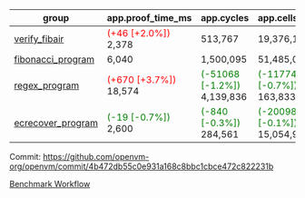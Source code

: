 | group | app.proof_time_ms | app.cycles | app.cells_used | leaf.proof_time_ms | leaf.cycles | leaf.cells_used |
| -- | -- | -- | -- | -- | -- | -- |
| [verify_fibair](https://github.com/openvm-org/openvm/blob/benchmark-results/benchmarks-pr/1282/verify_fibair-4b472db55c0e931a168c8bbc1cbce472c822231b.md) |<span style='color: red'>(+46 [+2.0%])</span> 2,378 |  513,767 |  19,376,191 |- | - | - |
| [fibonacci_program](https://github.com/openvm-org/openvm/blob/benchmark-results/benchmarks-pr/1282/fibonacci-4b472db55c0e931a168c8bbc1cbce472c822231b.md) | 6,040 |  1,500,095 |  51,485,080 |- | - | - |
| [regex_program](https://github.com/openvm-org/openvm/blob/benchmark-results/benchmarks-pr/1282/regex-4b472db55c0e931a168c8bbc1cbce472c822231b.md) |<span style='color: red'>(+670 [+3.7%])</span> 18,574 | <span style='color: green'>(-51068 [-1.2%])</span> 4,139,836 | <span style='color: green'>(-1177482 [-0.7%])</span> 163,833,427 |- | - | - |
| [ecrecover_program](https://github.com/openvm-org/openvm/blob/benchmark-results/benchmarks-pr/1282/ecrecover-4b472db55c0e931a168c8bbc1cbce472c822231b.md) |<span style='color: green'>(-19 [-0.7%])</span> 2,600 | <span style='color: green'>(-840 [-0.3%])</span> 284,561 | <span style='color: green'>(-20098 [-0.1%])</span> 15,054,935 |- | - | - |


Commit: https://github.com/openvm-org/openvm/commit/4b472db55c0e931a168c8bbc1cbce472c822231b

[Benchmark Workflow](https://github.com/openvm-org/openvm/actions/runs/12959964788)
